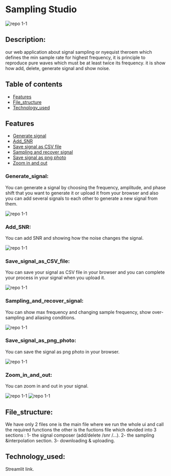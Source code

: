 # Sampling Studio 
![repo 1-1](https://github.com/alaayasser01/DSP_Task1_14/blob/main/photos/home.jpg)
## Description:
our web application about signal sampling or nyequist theroem which defines the min sample rate for highest frequency, it is principle to reproduce pure waves which must be at least twice its frequency. it is show how add, delete, generate signal and show noise.

## Table of contents

* [Features](#features)
* [File_structure](#file_structure)
* [Technology_used](#technology_used)

## Features
* [Generate signal](#generate_signal)
* [Add_SNR](#add_snr)
* [Save signal as CSV file](#save_signal_as_CSV_file)
* [Sampling and recover signal](#sampling_and_recover_signal)
* [Save signal as png photo](#save_signal_as_png_photo)
* [Zoom in and out](#zoom_in_and_out)

### Generate_signal:
You can generate a signal by choosing the frequency, amplitude, and phase shift that you want to generate it or upload it from your browser and also you can add several signals to each other to generate a new signal from them.

![repo 1-1](https://github.com/alaayasser01/DSP_Task1_14/blob/main/photos/generate.jpg)


### Add_SNR:
You can add SNR and showing how the noise changes the signal.

![repo 1-1](https://github.com/alaayasser01/first-dsp-task/blob/main/photos/side%20bar_SNR.png)


### Save_signal_as_CSV_file:
You can save your signal as CSV file in your browser and you can complete your process in your signal when you upload it.

![repo 1-1](https://github.com/alaayasser01/first-dsp-task/blob/main/photos/side%20bar_save.png)


### Sampling_and_recover_signal:
You can show max frequency and changing sample frequency, show over-sampling and aliasing conditions.

![repo 1-1](https://github.com/alaayasser01/first-dsp-task/blob/main/photos/sampling.png)


### Save_signal_as_png_photo:
You can save the signal as png photo in your browser.

![repo 1-1](https://github.com/alaayasser01/DSP_Task1_14/blob/main/photos/dwonload_png.png)


### Zoom_in_and_out:
You can zoom in and out in your signal.

![repo 1-1](https://github.com/alaayasser01/first-dsp-task/blob/main/photos/zoom%20in.png)
![repo 1-1](https://github.com/alaayasser01/first-dsp-task/blob/main/photos/after%20zoom%20in.png)


## File_structure:
We have only 2 files one is the main file where we run the whole ui and call the required functions 
the other is the fuctions file which devided into 3 sections : 
1- the signal composer (add/delete /snr /...). 
2- the sampling &interpolation section.
3- downloading & uploading.


## Technology_used:
Streamlit link.
